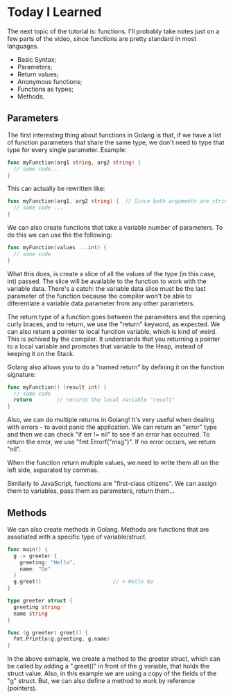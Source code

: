 # Today I Learned

The next topic of the tutorial is: functions. I'll probably take notes just on a
few parts of the video, since functions are pretty standard in most languages.

- Basic Syntax;
- Parameters;
- Return values;
- Anonymous functions;
- Functions as types;
- Methods.

## Parameters

The first interesting thing about functions in Golang is that, if we have a list
of function parameters that share the same type, we don't need to type that type
for every single parameter. Example:

```go
func myFunction(arg1 string, arg2 string) {
  // some code...
}
```

This can actually be rewritten like:

```go
func myFunction(arg1, arg2 string) {  // Since both arguments are strings!
  // some code ...
}
```

We can also create functions that take a variable number of parameters. To do this
we can use the the following:

```go
func myFunction(values ...int) {
  // some code
}
```

What this does, is create a slice of all the values of the type (in this case, int)
passed. The slice will be available to the function to work with the variable data.
There's a catch: the variable data slice must be the last parameter of the function
because the compiler won't be able to diferentiate a variable data parameter from
any other parameters.

The return type of a function goes between the parameters and the opening curly
braces, and to return, we use the "return" keyword, as expected. We can also return
a pointer to local function variable, which is kind of weird. This is achived by
the compiler. It understands that you returning a pointer to a local variable and
promotes that variable to the Heap, instead of keeping it on the Stack.

Golang also allows you to do a "named return" by defining it on the function
signature:

```go
func myFunction() (result int) {
  // some code
  return        // returns the local variable "result"
}
```

Also, we can do multiple returns in Golang! It's very useful when dealing with
errors - to avoid panic the application. We can return an "error" type and then
we can check "if err != nil" to see if an error has occurred. To return the error,
we use "fmt.Errorf("msg")". If no error occurs, we return "nil".

When the function return multiple values, we need to write them all on the left
side, separated by commas.

Similarly to JavaScript, functions are "first-class citizens". We can assign them
to variables, pass them as parameters, return them...

## Methods

We can also create methods in Golang. Methods are functions that are assotiated
with a specific type of variable/struct.

```go
func main() {
  g := greeter {
    greeting: "Hello",
    name: "Go"
  }
  g.greet()                       // > Hello Go
}

type greeter struct {
  greeting string
  name string
}

func (g greeter) greet() {
  fmt.Println(g.greeting, g.name)
}
```

In the above exmaple, we create a method to the greeter struct, which can be called
by adding a ".greet()" in front of the g variable, that holds the struct value.
Also, in this example we are using a copy of the fields of the "g" struct. But,
we can also define a method to work by reference (pointers).
